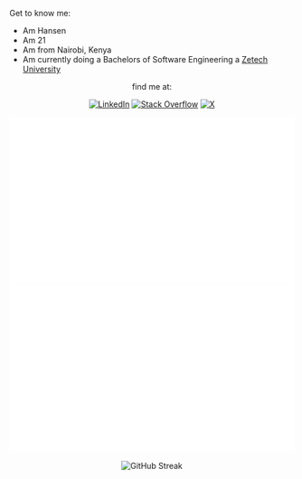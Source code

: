 Get to know me:
 - Am Hansen
 - Am 21
 - Am from Nairobi, Kenya
 - Am currently doing a Bachelors of Software Engineering a [Zetech University](https://www.zetech.ac.ke/)

<div align=center>

find me at:

[![LinkedIn](https://img.shields.io/badge/Linkedin-black?&logo=linkedin&style=for-the-badge&logoColor=0b62c3)](https://www.linkedin.com/in/samm-hansen/)
[![Stack Overflow](https://img.shields.io/badge/-Stackoverflow-black?style=for-the-badge&logo=stack-overflow)](https://stackoverflow.com/users/9279225/sam-hansen)
[![X](https://img.shields.io/badge/X-black?style=for-the-badge&logo=x)](https://x.com/t4m4r4x)


![Github stats dark](https://raw.githubusercontent.com/sammhansen/github-stats/master/generated/overview.svg#gh-dark-mode-only)
![Github stats light](https://raw.githubusercontent.com/sammhansen/github-stats/master/generated/overview.svg#gh-light-mode-only)

![GitHub Streak](https://streak-stats.demolab.com?user=sammhansen&theme=dark)
</div>
